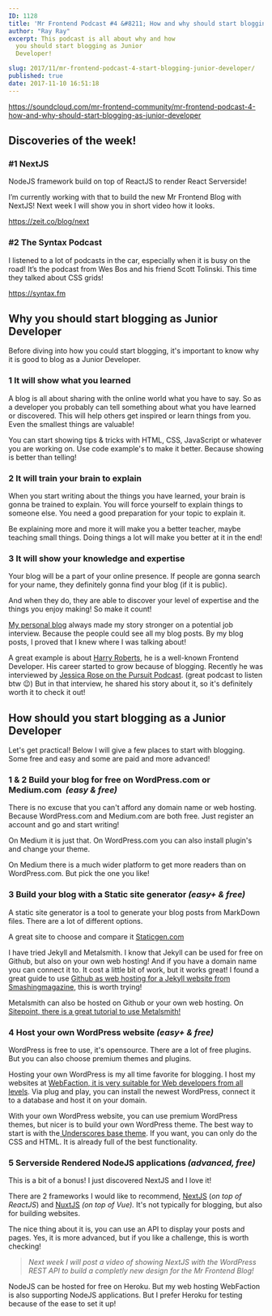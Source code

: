 ```yaml
---
ID: 1128
title: 'Mr Frontend Podcast #4 &#8211; How and why should start blogging as Junior Developer'
author: "Ray Ray"
excerpt: This podcast is all about why and how
  you should start blogging as Junior
  Developer!

slug: 2017/11/mr-frontend-podcast-4-start-blogging-junior-developer/
published: true
date: 2017-11-10 16:51:18
---
```


https://soundcloud.com/mr-frontend-community/mr-frontend-podcast-4-how-and-why-should-start-blogging-as-junior-developer

<h2>Discoveries of the week!</h2>
<h3>#1 NextJS</h3>
NodeJS framework build on top of ReactJS to render React Serverside!

I’m currently working with that to build the new Mr Frontend Blog with NextJS! Next week I will show you in short video how it looks.

https://zeit.co/blog/next

<h3>#2 The Syntax Podcast</h3>I listened to a lot of podcasts in the car, especially
when it is busy on the road! It’s the podcast from Wes Bos and his friend Scott Tolinski.
This time they talked about CSS grids!

https://syntax.fm

<h2>Why you should start blogging as Junior Developer</h2>
Before diving into how you could start blogging, it's important to know why it is
good to blog as a Junior Developer.
<h3>1 It will show what you learned</h3>A blog is all about sharing with the online
world what you have to say. So as a developer you probably can tell something about
what you have learned or discovered. This will help others get inspired or learn
things from you. Even the smallest things are valuable!

You can start showing tips &amp; tricks with HTML, CSS, JavaScript or whatever you are working on. Use code example's to make it better. Because showing is better than telling!

<h3>2 It will train your brain to explain</h3>
When you start writing about the things you have learned, your brain is gonna be
trained to explain. You will force yourself to explain things to someone else. You
need a good preparation for your topic to explain it.

Be explaining more and more it will make you a better teacher, maybe teaching small things. Doing things a lot will make you better at it in the end!

<h3>3 It will show your knowledge and expertise</h3>
Your blog will be a part of your online presence. If people are gonna search for
your name, they definitely gonna find your blog (if it is public).

And when they do, they are able to discover your level of expertise and the things you enjoy making! So make it count!

<a href="https://www.raymonschouwenaar.nl">My personal blog</a> always made my story
stronger on a potential job interview. Because the people could see all my blog posts.
By my blog posts, I proved that I knew where I was talking about!

A great example is about <a href="https://csswizardry.com" target="_blank" rel="noopener">Harry Roberts</a>, he is a well-known Frontend Developer. His career started to grow because of blogging. Recently he was interviewed by <a href="https://pursuit.podiant.co" target="_blank" rel="noopener">Jessica Rose on the Pursuit Podcast</a>. (great podcast to listen btw 😉) But in that interview, he shared his story about it, so it's definitely worth it to check it out!

<h2>How should you start blogging as a Junior Developer</h2>
Let's get practical! Below I will give a few places to start with blogging. Some
free and easy and some are paid and more advanced!
<h3>
  1 &amp; 2 Build your blog for free on WordPress.com or Medium.com 
  <em>(easy &amp; free)</em>
</h3>
There is no excuse that you can't afford any domain name or web hosting. Because
WordPress.com and Medium.com are both free. Just register an account and go and start
writing!

On Medium it is just that. On WordPress.com you can also install plugin's and change your theme.

On Medium there is a much wider platform to get more readers than on WordPress.com. But pick the one you like!

<h3>
  3 Build your blog with a Static site generator <em>(easy+ &amp; free)</em>
</h3>
A static site generator is a tool to generate your blog posts from MarkDown files.
There are a lot of different options.

A great site to choose and compare it <a href="https://www.staticgen.com/" target="_blank" rel="noopener">Staticgen.com</a>

I have tried Jekyll and Metalsmith. I know that Jekyll can be used for free on Github, but also on your own web hosting! And if you have a domain name you can connect it to. It cost a little bit of work, but it works great! I found a great guide to use <a href="https://www.smashingmagazine.com/2014/08/build-blog-jekyll-github-pages/" target="_blank" rel="noopener">Github as web hosting for a Jekyll website from Smashingmagazine</a>, this is worth trying!

Metalsmith can also be hosted on Github or your own web hosting. On <a href="https://www.sitepoint.com/create-static-site-metalsmith/" target="_blank" rel="noopener">Sitepoint, there is a great tutorial to use Metalsmith!</a>

<h3>
  4 Host your own WordPress website <em>(easy+ &amp; free)</em>
</h3>
WordPress is free to use, it's opensource. There are a lot of free plugins. But you
can also choose premium themes and plugins.

Hosting your own WordPress is my all time favorite for blogging. I host my websites at <a href="https://www.webfaction.com/?aid=73781" target="_blank" rel="noopener">WebFaction, it is very suitable for Web developers from all levels</a>. Via plug and play, you can install the newest WordPress, connect it to a database and host it on your domain.

With your own WordPress website, you can use premium WordPress themes, but nicer is to build your own WordPress theme. The best way to start is with the<a href="https://www.sitepoint.com/create-static-site-metalsmith/" target="_blank" rel="noopener"> Underscores base theme</a>. If you want, you can only do the CSS and HTML. It is already full of the best functionality.

<h3>
  5 Serverside Rendered NodeJS applications <em>(advanced, free)</em>
</h3>
This is a bit of a bonus! I just discovered NextJS and I love it!

There are 2 frameworks I would like to recommend, <a href="https://zeit.co/blog/next" target="_blank" rel="noopener">NextJS</a> (<em>on top of ReactJS</em>) and <a href="https://nuxtjs.org" target="_blank" rel="noopener">NuxtJS</a> <em>(on top of Vue).</em> It's not typically for blogging, but also for building websites.

The nice thing about it is, you can use an API to display your posts and pages. Yes, it is more advanced, but if you like a challenge, this is worth checking!

<blockquote>
  <em>
    Next week I will post a video of showing NextJS with the WordPress REST API
    to build a completly new design for the Mr Frontend Blog!
  </em>
</blockquote>
NodeJS can be hosted for free on Heroku. But my web hosting WebFaction is also supporting
NodeJS applications. But I prefer Heroku for testing because of the ease to set it
up!
